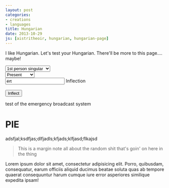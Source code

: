 ```yaml
---
layout: post
categories: 
- creations
- languages
title: Hungarian
date: 2013-10-29
js: [aistritheoir, hungarian, hungarian-page]
---
```


I like Hungarian. Let's test your Hungarian. There'll be more to this page.... maybe!

<!-- more -->

<div class="center">
	<select id="person" class="wide whitespace-vert">
		<option value="1sg">1st person singular</option>
		<option value="2sg">2nd person singular</option>
		<option value="3sg">3rd person singular</option>
		<option value="1pl">1st person plural</option>
		<option value="2pl">2nd person plural</option>
		<option value="3pl">3rd person plural</option>
	</select>
	<br/>
	<select id="tense" class="wide whitespace-vert">
		<option value="">Present</option>
		<option value="PST">Past</option>
		<option value="COND">Conditional</option>
		<option value="FUT">Future</option>
		<option value="SUBJ">Subjunctive</option>
	</select>
	<br/>
	<div class="inflect">
		<input id="word" type="text" placeholder="Verb" value="ért" class="wide-half whitespace-vert"/>
		<span id="answer">Inflection</span>
	</div>
	<br/>
	<button id="go">Inflect</button>
</div>


test of the emergency broadcast system

<h1>PIE</h1>

adsfjal;ksdfjas;dlfjadls;kfjads;klfjasd;flkajsd

<blockquote>This is a margin note all about the random shit that's goin' on here in the thing</blockquote>

Lorem ipsum dolor sit amet, consectetur adipisicing elit. Porro, quibusdam, consequatur, earum officiis aliquid ducimus beatae soluta quas ab tempore quaerat consequuntur harum cumque iure error asperiores similique expedita ipsam!